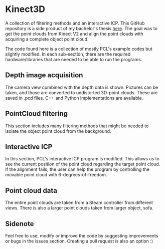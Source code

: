 # Kinect3D
A collection of filtering methods and an interactive ICP.
This GitHub repository is a side product of my bachelor's thesis [here](https://urn.fi/URN:NBN:fi:tuni-202205195106). The goal was to get the point clouds from Kinect V2 and align the point clouds with acquiring a complete object point cloud.

The code found here is a collection of mostly PCL's example codes but slightly modified.
In each sub-section, there are the required hardware/libraries that are needed to be able to run the programs.

## Depth image acquisition
The camera view combined with the depth data is shown. Pictures can be taken, and those are converted to undistorted 3D-point clouds. These are saved in .pcd files.
C++ and Python implementations are available.

## PointCloud filtering
This section includes many filtering methods that might be needed to isolate the object point cloud from the background.

## Interactive ICP
In this section, PCL's interactive ICP program is modified.
This allows us to see the current position of the point cloud regarding the target point cloud.
If the alignment fails, the user can help the program by controlling the movable point cloud with 6-degrees-of-freedom.

## Point cloud data
The entire point clouds are taken from a Steam controller from different views. There is also a larger point clouds taken from larger object, sofa.

## Sidenote
Feel free to use, modify or improve the code by suggesting improvements or bugs in the issues section. Creating a pull request is also an option :)
